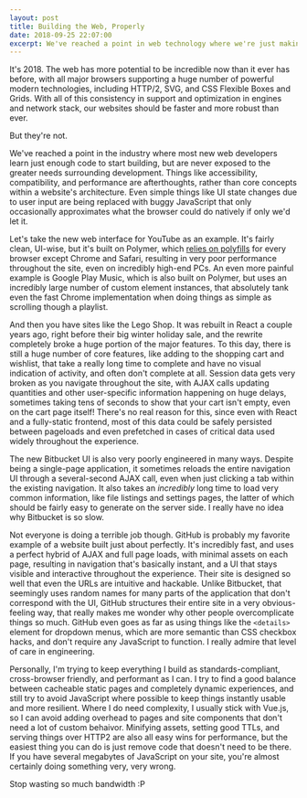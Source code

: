 ```yaml
---
layout: post
title: Building the Web, Properly
date: 2018-09-25 22:07:00
excerpt: We've reached a point in web technology where we're just making everything worse for no real reason.
---
```


It's 2018. The web has more potential to be incredible now than it ever has before, with all major browsers supporting a huge number of powerful modern technologies, including HTTP/2, SVG, and CSS Flexible Boxes and Grids. With all of this consistency in support and optimization in engines and network stack, our websites should be faster and more robust than ever.

But they're not.

We've reached a point in the industry where most new web developers learn just enough code to start building, but are never exposed to the greater needs surrounding development. Things like accessibility, compatibility, and performance are afterthoughts, rather than core concepts within a website's architecture. Even simple things like UI state changes due to user input are being replaced with buggy JavaScript that only occasionally approximates what the browser could do natively if only we'd let it.

Let's take the new web interface for YouTube as an example. It's fairly clean, UI-wise, but it's built on Polymer, which [relies on polyfills](https://www.polymer-project.org/3.0/docs/browsers) for every browser except Chrome and Safari, resulting in very poor performance throughout the site, even on incredibly high-end PCs. An even more painful example is Google Play Music, which is also built on Polymer, but uses an incredibly large number of custom element instances, that absolutely tank even the fast Chrome implementation when doing things as simple as scrolling though a playlist.

And then you have sites like the Lego Shop. It was rebuilt in React a couple years ago, right before their big winter holiday sale, and the rewrite completely broke a huge portion of the major features. To this day, there is still a huge number of core features, like adding to the shopping cart and wishlist, that take a really long time to complete and have no visual indication of activity, and often don't complete at all. Session data gets very broken as you navigate throughout the site, with AJAX calls updating quantities and other user-specific information happening on huge delays, sometimes taking tens of seconds to show that your cart isn't empty, even on the cart page itself! There's no real reason for this, since even with React and a fully-static frontend, most of this data could be safely persisted between pageloads and even prefetched in cases of critical data used widely throughout the experience.

The new Bitbucket UI is also very poorly engineered in many ways. Despite being a single-page application, it sometimes reloads the entire navigation UI through a several-second AJAX call, even when just clicking a tab within the existing navigation. It also takes an *incredibly* long time to load very common information, like file listings and settings pages, the latter of which should be fairly easy to generate on the server side. I really have no idea why Bitbucket is so slow.

Not everyone is doing a terrible job though. GitHub is probably my favorite example of a website built just about perfectly. It's incredibly fast, and uses a perfect hybrid of AJAX and full page loads, with minimal assets on each page, resulting in navigation that's basically instant, and a UI that stays visible and interactive throughout the experience. Their site is designed so well that even the URLs are intuitive and hackable. Unlike Bitbucket, that seemingly uses random names for many parts of the application that don't correspond with the UI, GitHub structures their entire site in a very obvious-feeling way, that really makes me wonder why other people overcomplicate things so much. GitHub even goes as far as using things like the `<details>` element for dropdown menus, which are more semantic than CSS checkbox hacks, and don't require any JavaScript to function. I really admire that level of care in engineering.

Personally, I'm trying to keep everything I build as standards-compliant, cross-browser friendly, and performant as I can. I try to find a good balance between cacheable static pages and completely dynamic experiences, and still try to avoid JavaScript where possible to keep things instantly usable and more resilient. Where I do need complexity, I usually stick with Vue.js, so I can avoid adding overhead to pages and site components that don't need a lot of custom behaivor. Minifying assets, setting good TTLs, and serving things over HTTP2 are also all easy wins for performance, but the easiest thing you can do is just remove code that doesn't need to be there. If you have several megabytes of JavaScript on your site, you're almost certainly doing something very, very wrong.

Stop wasting so much bandwidth :P
